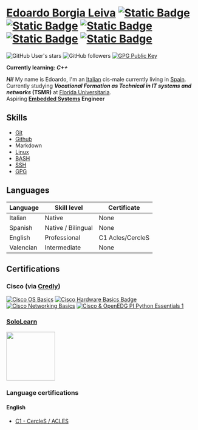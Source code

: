 # [Edoardo Borgia Leiva](https://github.com/Edoardo-B-Leiva) [![Static Badge](https://img.shields.io/badge/LinkedIn-LinkedIn?style=flat-square&logo=linkedin&logoColor=%230A66C2&color=%230a0a0a)](https://www.linkedin.com/in/edoardo-b-leiva/) [![Static Badge](https://img.shields.io/badge/Github-Github?style=flat-square&logo=Github&logoColor=%23FFFFFF&color=%230a0a0a)](https://github.com/Edoardo-B-Leiva) [![Static Badge](https://img.shields.io/badge/credly-0a0a0a?style=flat-square&logo=credly&labelColor=230a0a0a)](https://www.credly.com/users/edoardo-borgia-leiva) [![Static Badge](https://img.shields.io/badge/LeetCode-LeetCode?style=flat-square&logo=leetcode&logoColor=%23FFA116&color=%230a0a0a)](https://leetcode.com/Edoardo-B-Leiva/) [![Static Badge](https://img.shields.io/badge/CodeForces-CodeForces?style=flat-square&logo=codeforces&logoColor=%231F8ACB&color=%230a0a0a)](https://codeforces.com/profile/Generic_Boi69) 


![GitHub User's stars](https://img.shields.io/github/stars/Edoardo-B-Leiva?style=flat-square&logo=github&label=User%20stars&color=%23f6ff45)
![GitHub followers](https://img.shields.io/github/followers/Edoardo-B-Leiva?label=Github%20Followers&style=flat-square&logo=github)
[![GPG Public Key](https://img.shields.io/badge/My_GPG_public_key-8A2BE2?style=flat-square
)](https://raw.githubusercontent.com/Edoardo-B-Leiva/Edoardo-B-Leiva/main/Edoardo%20Borgia%20Leiva_0x82CD0034_public.asc)

**Currently learning: *C++***

___Hi!___ My name is Edoardo, I'm an [Italian](https://www.openstreetmap.org/relation/365331) cis-male currently living in [Spain](https://www.openstreetmap.org/relation/1311341).   
Currently studying ***Vocational Formation as Technical in IT systems and networks* (TSMR)** at [Florida Universitaria](https://www.floridauniversitaria.es/).    
Aspiring __[Embedded Systems](https://en.wikipedia.org/wiki/Embedded_system) Engineer__  

## Skills
- [Git](https://git-scm.com/)
- [Github](https://github.com)
- Markdown
- [Linux](https://kernel.org/)
- [BASH](https://www.gnu.org/software/bash/)
- [SSH](https://www.openssh.com/)
- [GPG](https://gnupg.org/)

## Languages
|Language|Skill level|Certificate|
|--------|-----------|-----------|
|Italian |Native      |None      |
|Spanish|Native / Bilingual|None |
|English|Professional|C1 Acles/CercleS|
|Valencian|Intermediate|None|

## Certifications
### Cisco (via [Credly](https://www.credly.com/users/edoardo-borgia-leiva))
[![Cisco OS Basics](https://images.credly.com/size/110x110/images/dcdf1a3c-2594-4f4c-a33a-050b4bca58b5/image.png)](https://www.credly.com/badges/8e940719-2123-4dd0-9c43-712f32f891f2/public_url)
[![Cisco Hardware Basics Badge](https://images.credly.com/size/110x110/images/19e742ef-13be-4d26-87ed-ac8f5fd0643c/image.png)](https://www.credly.com/badges/8e7c32ad-afa5-43b8-924d-edf653123b2c/public_url)
[![Cisco Networking Basics](https://images.credly.com/size/110x110/images/5bdd6a39-3e03-4444-9510-ecff80c9ce79/image.png)](https://www.credly.com/badges/101addd8-74f6-4613-8936-a7410b03f99b/public_url)
[![Cisco & OpenEDG PI Python Essentials 1](https://images.credly.com/size/110x110/images/68c0b94d-f6ac-40b1-a0e0-921439eb092e/image.png)](https://www.credly.com/badges/9adfaa8d-f71d-4fe5-8665-ffc1ac0e3e1e/public_url)
### [SoloLearn](https://sololearn.com)
[<img height="128px" src="https://api2.sololearn.com/v2/certificates/CC-4GYDMCC2/image/png">](https://www.sololearn.com/certificates/CC-4GYDMCC2)
### Language certifications
#### English
- [C1 - CercleS / ACLES](https://www.acles.es/index.php/en/)
